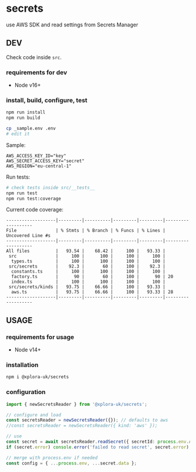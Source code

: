 # secrets

use AWS SDK and read settings from Secrets Manager

## DEV

Check code inside `src`.

### requirements for dev

* Node v16+

### install, build, configure, test

```sh
npm run install
npm run build
```

```sh
cp _sample.env .env
# edit it
```

Sample:

```plain
AWS_ACCESS_KEY_ID="key"
AWS_SECRET_ACCESS_KEY="secret"
AWS_REGION="eu-central-1"
```

Run tests:

```sh
# check tests inside src/__tests__
npm run test
npm run test:coverage
```

Current code coverage:

```plain
-------------------|---------|----------|---------|---------|-------------------
File               | % Stmts | % Branch | % Funcs | % Lines | Uncovered Line #s 
-------------------|---------|----------|---------|---------|-------------------
All files          |   93.54 |    68.42 |     100 |   93.33 |                   
 src               |     100 |      100 |     100 |     100 |                   
  types.ts         |     100 |      100 |     100 |     100 |                   
 src/secrets       |    92.3 |       60 |     100 |    92.3 |                   
  constants.ts     |     100 |      100 |     100 |     100 |                   
  factory.ts       |      90 |       60 |     100 |      90 | 20                
  index.ts         |     100 |      100 |     100 |     100 |                   
 src/secrets/kinds |   93.75 |    66.66 |     100 |   93.33 |                   
  aws.ts           |   93.75 |    66.66 |     100 |   93.33 | 28                
-------------------|---------|----------|---------|---------|-------------------
```

## USAGE

### requirements for usage

* Node v14+

### installation

```sh
npm i @xplora-uk/secrets
```

### configuration

```typescript
import { newSecretsReader } from '@xplora-uk/secrets';

// configure and load
const secretsReader = newSecretsReader({}); // defaults to aws
//const secretsReader = newSecretsReader({ kind: 'aws' });

// use
const secret = await secretsReader.readSecret({ secretId: process.env.APP_ID });
if (secret.error) console.error('failed to read secret', secret.error);

// merge with process.env if needed
const config = { ...process.env, ...secret.data };
```
